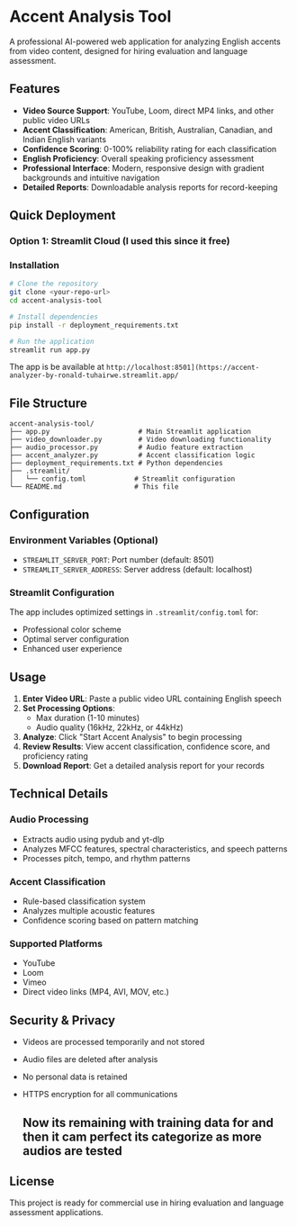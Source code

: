 # Accent Analysis Tool

A professional AI-powered web application for analyzing English accents from video content, designed for hiring evaluation and language assessment.

## Features

- **Video Source Support**: YouTube, Loom, direct MP4 links, and other public video URLs
- **Accent Classification**: American, British, Australian, Canadian, and Indian English variants
- **Confidence Scoring**: 0-100% reliability rating for each classification
- **English Proficiency**: Overall speaking proficiency assessment
- **Professional Interface**: Modern, responsive design with gradient backgrounds and intuitive navigation
- **Detailed Reports**: Downloadable analysis reports for record-keeping

## Quick Deployment

### Option 1: Streamlit Cloud (I used this since it free)

### Installation
```bash
# Clone the repository
git clone <your-repo-url>
cd accent-analysis-tool

# Install dependencies
pip install -r deployment_requirements.txt

# Run the application
streamlit run app.py
```

The app is be available at `http://localhost:8501](https://accent-analyzer-by-ronald-tuhairwe.streamlit.app/`

## File Structure

```
accent-analysis-tool/
├── app.py                      # Main Streamlit application
├── video_downloader.py         # Video downloading functionality
├── audio_processor.py          # Audio feature extraction
├── accent_analyzer.py          # Accent classification logic
├── deployment_requirements.txt # Python dependencies
├── .streamlit/
│   └── config.toml            # Streamlit configuration
└── README.md                  # This file
```

## Configuration

### Environment Variables (Optional)
- `STREAMLIT_SERVER_PORT`: Port number (default: 8501)
- `STREAMLIT_SERVER_ADDRESS`: Server address (default: localhost)

### Streamlit Configuration
The app includes optimized settings in `.streamlit/config.toml` for:
- Professional color scheme
- Optimal server configuration
- Enhanced user experience

## Usage

1. **Enter Video URL**: Paste a public video URL containing English speech
2. **Set Processing Options**: 
   - Max duration (1-10 minutes)
   - Audio quality (16kHz, 22kHz, or 44kHz)
3. **Analyze**: Click "Start Accent Analysis" to begin processing
4. **Review Results**: View accent classification, confidence score, and proficiency rating
5. **Download Report**: Get a detailed analysis report for your records

## Technical Details

### Audio Processing
- Extracts audio using pydub and yt-dlp
- Analyzes MFCC features, spectral characteristics, and speech patterns
- Processes pitch, tempo, and rhythm patterns

### Accent Classification
- Rule-based classification system
- Analyzes multiple acoustic features
- Confidence scoring based on pattern matching

### Supported Platforms
- YouTube
- Loom
- Vimeo
- Direct video links (MP4, AVI, MOV, etc.)


## Security & Privacy

- Videos are processed temporarily and not stored
- Audio files are deleted after analysis
- No personal data is retained
- HTTPS encryption for all communications


  ## Now its remaining with training data for and then it cam perfect its categorize as more audios are tested 


## License

This project is ready for commercial use in hiring evaluation and language assessment applications.
